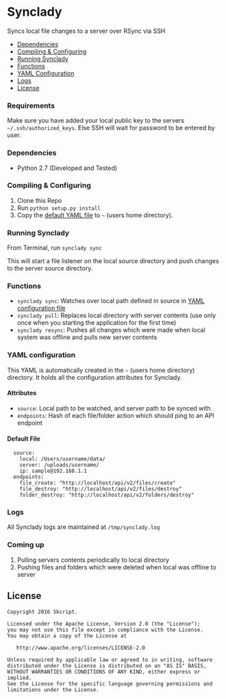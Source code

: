 # Synclady
Syncs local file changes to a server over RSync via SSH

* [Dependencies](#dependencies)
* [Compiling & Configuring](#compiling--configuring)
* [Running Synclady](#running-synclady)
* [Functions](#functions)
* [YAML Configuration](#yaml-config)
* [Logs](#logs)
* [License](#license)

### Requirements
Make sure you have added your local public key to the servers `~/.ssh/authorized_keys`.
Else SSH will wait for password to be entered by user.

### Dependencies
* Python 2.7 (Developed and Tested)

### Compiling & Configuring
1. Clone this Repo
2. Run `python setup.py install`
3. Copy the [default YAML file](#yaml-config) to `~` (users home directory).

### Running Synclady
From Terminal, run
```synclady sync```

This will start a file listener on the local source directory and push changes to
the server source directory.

### Functions
* `synclady sync`: Watches over local path defined in source in [YAML configuration file](#yaml-config)
* `synclady pull`: Replaces local directory with server contents (use only once
  when you starting the application for the first time)
* `synclady resync`: Pushes all changes which were made when local system was
  offline and pulls new server contents

### YAML configuration
This YAML is automatically created in the `~` (users home directory) directory.
It holds all the configuration attributes for Synclady.

#### Attributes
* `source`: Local path to be watched, and server path to be synced with
* `endpoints`: Hash of each file/folder action which should ping to an API endpoint

#### Default File
```
  source:
    local: /Users/username/data/
    server: /uploads/username/
    ip: sample@192.168.1.1
  endpoints:
    file_create: "http://localhost/api/v2/files/create"
    file_destroy: "http://localhost/api/v2/files/destroy"
    folder_destroy: "http://localhost/api/v2/folders/destroy"
```

### Logs
All Synclady logs are maintained at `/tmp/synclady.log`

### Coming up
1. Pulling servers contents periodically to local directory
2. Pushing files and folders which were deleted when local was offline to server

License
--------

    Copyright 2016 Skcript.

    Licensed under the Apache License, Version 2.0 (the "License");
    you may not use this file except in compliance with the License.
    You may obtain a copy of the License at

       http://www.apache.org/licenses/LICENSE-2.0

    Unless required by applicable law or agreed to in writing, software
    distributed under the License is distributed on an "AS IS" BASIS,
    WITHOUT WARRANTIES OR CONDITIONS OF ANY KIND, either express or implied.
    See the License for the specific language governing permissions and
    limitations under the License.
